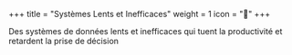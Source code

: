 +++
title = "Systèmes Lents et Inefficaces"
weight = 1
icon = "🐌"
+++

Des systèmes de données lents et inefficaces qui tuent la productivité et retardent la prise de décision
